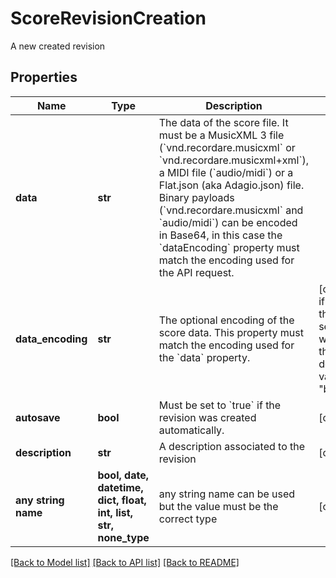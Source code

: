 # ScoreRevisionCreation

A new created revision

## Properties
Name | Type | Description | Notes
------------ | ------------- | ------------- | -------------
**data** | **str** | The data of the score file. It must be a MusicXML 3 file (&#x60;vnd.recordare.musicxml&#x60; or &#x60;vnd.recordare.musicxml+xml&#x60;), a MIDI file (&#x60;audio/midi&#x60;) or a Flat.json (aka Adagio.json) file. Binary payloads (&#x60;vnd.recordare.musicxml&#x60; and &#x60;audio/midi&#x60;) can be encoded in Base64, in this case the &#x60;dataEncoding&#x60; property must match the encoding used for the API request.  | 
**data_encoding** | **str** | The optional encoding of the score data. This property must match the encoding used for the &#x60;data&#x60; property. | [optional]  if omitted the server will use the default value of "base64"
**autosave** | **bool** | Must be set to &#x60;true&#x60; if the revision was created automatically.  | [optional] 
**description** | **str** | A description associated to the revision | [optional] 
**any string name** | **bool, date, datetime, dict, float, int, list, str, none_type** | any string name can be used but the value must be the correct type | [optional]

[[Back to Model list]](../README.md#documentation-for-models) [[Back to API list]](../README.md#documentation-for-api-endpoints) [[Back to README]](../README.md)


